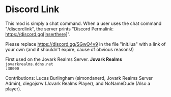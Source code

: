 # Discord Link

This mod is simply a chat command.
When a user uses the chat command "/discordlink", the server prints "Discord Permalink: https://discord.gg[inserthere]".

Please replace https://discord.gg/SGwQ4v9 in the file "init.lua" with a link of your own (and it shouldn't expire, cause of obvious reasons!)

First used on the Jovark Realms Server.
  <b>Jovark Realms</b>
  <code>jovarkrealms.ddns.net<br>:30000</code>


Contributions: Lucas Burlingham (simondanerd, Jovark Realms Server Admin),  diegojsrw (Jovark Realms Player), and NoNameDude (Also a player).
